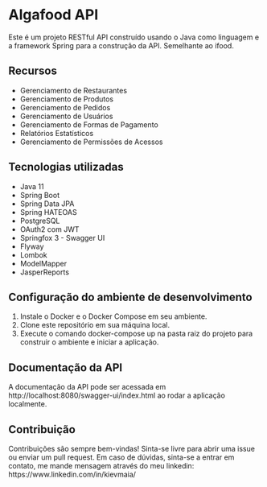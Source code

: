# Algafood API
Este é um projeto RESTful API construído usando o Java como linguagem e a framework Spring para a construção da API. Semelhante ao ifood.

<h2>Recursos</h2>
<ul>
  <li>Gerenciamento de Restaurantes</li>
  <li>Gerenciamento de Produtos</li>
  <li>Gerenciamento de Pedidos</li>
  <li>Gerenciamento de Usuários</li>
  <li>Gerenciamento de Formas de Pagamento</li>
  <li>Relatórios Estatísticos</li>
  <li>Gerenciamento de Permissões de Acessos</li>
</ul>

<h2>Tecnologias utilizadas</h2>
<ul>
  <li>Java 11</li>
  <li>Spring Boot</li>
  <li>Spring Data JPA</li>
  <li>Spring HATEOAS</li>
  <li>PostgreSQL</li>
  <li>OAuth2 com JWT</li>
  <li>Springfox 3 - Swagger UI</li>
  <li>Flyway</li>
  <li>Lombok</li>
  <li>ModelMapper</li>
  <li>JasperReports</li>
</ul>

<h2>Configuração do ambiente de desenvolvimento</h2>
<ol>
  <li>Instale o Docker e o Docker Compose em seu ambiente.</li>
  <li>Clone este repositório em sua máquina local.</li>
  <li>Execute o comando docker-compose up na pasta raiz do projeto para construir o ambiente e iniciar a aplicação.</li>
</ol>

<h2>Documentação da API</h2>
A documentação da API pode ser acessada em http://localhost:8080/swagger-ui/index.html ao rodar a aplicação localmente.

<h2>Contribuição</h2>
Contribuições são sempre bem-vindas! Sinta-se livre para abrir uma issue ou enviar um pull request.
Em caso de dúvidas, sinta-se a entrar em contato, me mande mensagem através do meu linkedin:
https://www.linkedin.com/in/kievmaia/
